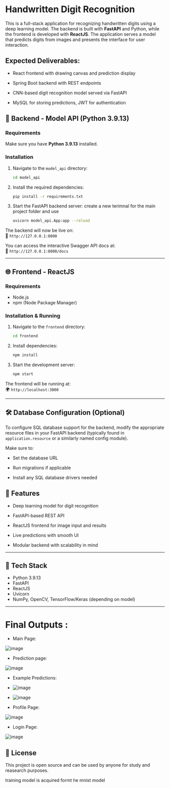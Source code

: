 # Handwritten Digit Recognition

This is a full-stack application for recognizing handwritten digits using a deep learning model. The backend is built with **FastAPI** and Python, while the frontend is developed with **ReactJS**. The application serves a model that predicts digits from images and presents the interface for user interaction.

## Expected Deliverables:

- React frontend with drawing canvas and prediction display 

- Spring Boot backend with REST endpoints 

- CNN-based digit recognition model served via FastAPI 

- MySQL for storing predictions, JWT for authentication 


## 🧠 Backend - Model API (Python 3.9.13)

### Requirements

Make sure you have **Python 3.9.13** installed.

### Installation

1. Navigate to the `model_api` directory:

    ```bash
    cd model_api
    ```

2. Install the required dependencies:

    ```bash
    pip install -r requirements.txt
    ```

3. Start the FastAPI backend server:
create a new terimnal for the main project folder and use

    ```bash
    uvicorn model_api.App:app --reload
    ```

The backend will now be live on:  
📍 `http://127.0.0.1:8000`

You can access the interactive Swagger API docs at:  
🧪 `http://127.0.0.1:8000/docs`

---

## 🌐 Frontend - ReactJS

### Requirements

- Node.js
- npm (Node Package Manager)

### Installation & Running

1. Navigate to the `frontend` directory:

    ```bash
    cd frontend
    ```

2. Install dependencies:

    ```bash
    npm install
    ```

3. Start the development server:

    ```bash
    npm start
    ```

The frontend will be running at:  
🌍 `http://localhost:3000`

---

## 🛠️ Database Configuration (Optional)

To configure SQL database support for the backend, modify the appropriate resource files in your FastAPI backend (typically found in `application.resource` or a similarly named config module).

Make sure to:

- Set the database URL

- Run migrations if applicable

- Install any SQL database drivers needed

## 🚀 Features
- Deep learning model for digit recognition
  
- FastAPI-based REST API

- ReactJS frontend for image input and results

- Live predictions with smooth UI

- Modular backend with scalability in mind

---

## 🧪 Tech Stack

- Python 3.9.13
- FastAPI
- ReactJS
- Uvicorn
- NumPy, OpenCV, TensorFlow/Keras (depending on model)

---

# Final Outputs :

- Main Page:
  
![image](https://github.com/user-attachments/assets/d7c52269-2374-4e4e-8077-1e93ea05cb03)

- Prediction page:

![image](https://github.com/user-attachments/assets/46fb5041-d911-4cf0-849c-6e279615eb70)

- Example Predictions:

- ![image](https://github.com/user-attachments/assets/1f7b0df8-69b3-44ae-a7b2-488db5468e12)

- ![image](https://github.com/user-attachments/assets/01a1747d-dabb-4078-be7a-6de63c10d43d)

- Profile Page:

![image](https://github.com/user-attachments/assets/ea5426bf-c455-4806-bc12-7485cbd4560f)

- Login Page:

![image](https://github.com/user-attachments/assets/7df7aa3c-53b5-4bef-bf39-15aa34ae247b)



## 📜 License

This project is open source and can be used by anyone for study and reasearch purposes. 

training model is acquired formt he mnist model
